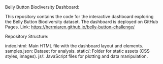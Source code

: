 Belly Button Biodiversity Dashboard:

This repository contains the code for the interactive dashboard exploring the Belly Button Biodiversity dataset. The dashboard is deployed on GitHub Pages.
Link: https://hermiaren.github.io/belly-button-challenge/

Repository Structure:

index.html: Main HTML file with the dashboard layout and elements.
samples.json: Dataset for analysis.
static/: Folder for static assets (CSS styles, images).
js/: JavaScript files for plotting and data manipulation.
